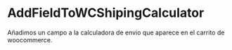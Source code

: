 # AddFieldToWCShipingCalculator
Añadimos un campo a la calculadora de envio que aparece en el carrito de woocommerce.
